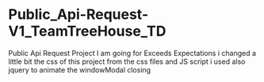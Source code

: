 # Public_Api-Request-V1_TeamTreeHouse_TD
 Public Api Request Project
I am going for Exceeds Expectations
i changed a little bit the css of this project from the css files and JS script
i used also jquery to animate the windowModal closing
